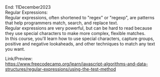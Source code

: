 End: 11December2023</br>
Regular Expressions: </br>
Regular expressions, often shortened to "regex" or "regexp", are patterns that help programmers match, search, and replace text. </br>
Regular expressions are very powerful, but can be hard to read because they use special characters to make more complex, flexible matches.</br>
In this course, you'll learn how to use special characters, capture groups, positive and negative lookaheads, and other techniques to match any text you want.</br>

Link/Preview: </br>
https://www.freecodecamp.org/learn/javascript-algorithms-and-data-structures/regular-expressions/using-the-test-method

